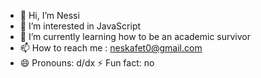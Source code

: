 - 👋 Hi, I’m Nessi
- 👀 I’m interested in JavaScript
- 🌱 I’m currently learning how to be an academic survivor
- 📫 How to reach me : neskafet0@gmail.com
- 😄 Pronouns: d/dx
 ⚡ Fun fact: no



<!---
neskaffeto/neskaffeto is a ✨ special ✨ repository because its `README.md` (this file) appears on your GitHub profile.
You can click the Preview link to take a look at your changes.
--->
